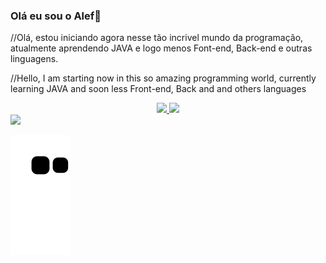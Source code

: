 ### Olá eu sou o Alef👋

//Olá, estou iniciando agora nesse tão incrivel mundo da programação, atualmente aprendendo JAVA e logo menos Font-end, Back-end e outras linguagens.

//Hello, I am starting now in this so amazing programming world, currently learning JAVA and soon less Front-end, Back and and others languages 

<div align="center">
  <a href="https://github.com/AlefSilvaa">
  <img height="180em" src="https://github-readme-stats.vercel.app/api?username=AlefSilvaa&show_icons=false&theme=dark&include_all_commits=true&count_private=true"/>
  <img height="180em" src="https://github-readme-stats.vercel.app/api/top-langs/?username=AlefSilvaa&layout=compact&langs_count=7&theme=dark"/>
</div>

<div>
 <a href="https://www.linkedin.com/in/alef-silva-941b72203" target="_blank"><img src="https://img.shields.io/badge/-LinkedIn-%230077B5?style=for-the-badge&logo=linkedin&logoColor=white" target="_blank"></a> 
 
 ![Snake animation](https://github.com/AlefSilvaa/AlefSilvaa/blob/output/github-contribution-grid-snake.svg)
 
 </div>
